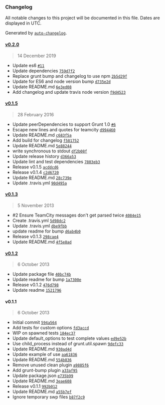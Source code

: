 ### Changelog

All notable changes to this project will be documented in this file. Dates are displayed in UTC.

Generated by [`auto-changelog`](https://github.com/CookPete/auto-changelog).

#### [v0.2.0](https://github.com/johnhunter/grunt-teamcity/compare/v0.1.5...v0.2.0)

> 14 December 2019

- Update es6 [`#11`](https://github.com/johnhunter/grunt-teamcity/pull/11)
- Update dependencies [`759d7f2`](https://github.com/johnhunter/grunt-teamcity/commit/759d7f291ccbd0cab19370a6f6b725c674ffb4a2)
- Replace grunt bump and changelog to use npm [`2b5d29f`](https://github.com/johnhunter/grunt-teamcity/commit/2b5d29f6039dba62a8f0617133fff69c84cdeeb0)
- Update for ES6 and node version bump [`d735e2d`](https://github.com/johnhunter/grunt-teamcity/commit/d735e2d994028cd19ca93d9be09ee77ef82ed7f1)
- Update README.md [`6e3ed08`](https://github.com/johnhunter/grunt-teamcity/commit/6e3ed084c653feb6f298a1e73f28ab307b01fb9c)
- Add changelog and update travis node version [`f9d4523`](https://github.com/johnhunter/grunt-teamcity/commit/f9d4523f1ef45845378cb11570c81b42acab4763)

#### [v0.1.5](https://github.com/johnhunter/grunt-teamcity/compare/v0.1.3...v0.1.5)

> 28 February 2016

- Update peerDependencies to support Grunt 1.0 [`#6`](https://github.com/johnhunter/grunt-teamcity/pull/6)
- Escape new lines and quotes for teamcity [`d994460`](https://github.com/johnhunter/grunt-teamcity/commit/d994460354c213eaaad79d13cfd225a7e8cf0c5c)
- Update README.md [`c683f5a`](https://github.com/johnhunter/grunt-teamcity/commit/c683f5adc675408381365df782012af576bfb21d)
- Add build for changelog [`f581752`](https://github.com/johnhunter/grunt-teamcity/commit/f5817520f512b3c34310b8fce7e8847ed444c778)
- Update README.md [`5e88244`](https://github.com/johnhunter/grunt-teamcity/commit/5e882446154d141d3746d585519057c9b990e28d)
- write synchronous to stdout [`df2b08f`](https://github.com/johnhunter/grunt-teamcity/commit/df2b08fe195c46b686d71727ab49d080314b14b0)
- Update release history [`d366a53`](https://github.com/johnhunter/grunt-teamcity/commit/d366a530e434cc20ba2c2f2288a1af07e0cbe2b4)
- Update lint and test dependencies [`7803eb3`](https://github.com/johnhunter/grunt-teamcity/commit/7803eb385bf58b14278c192e0c7a15b3e29065da)
- Release v0.1.5 [`acddcd6`](https://github.com/johnhunter/grunt-teamcity/commit/acddcd6b91d23a9519aaca964b09b9006af50a25)
- Release v0.1.4 [`c2d6720`](https://github.com/johnhunter/grunt-teamcity/commit/c2d67200b06010c157d432fb41c13209c8f2d284)
- Update README.md [`28c739e`](https://github.com/johnhunter/grunt-teamcity/commit/28c739ed1b087bd729d29a1734b4fa1470f69d43)
- Update .travis.yml [`90d495a`](https://github.com/johnhunter/grunt-teamcity/commit/90d495a1db4715add5e8594e80d41554dd0a8f9a)

#### [v0.1.3](https://github.com/johnhunter/grunt-teamcity/compare/v0.1.2...v0.1.3)

> 5 November 2013

- #2 Ensure TeamCity messages don't get parsed twice [`4084e15`](https://github.com/johnhunter/grunt-teamcity/commit/4084e150180b9690c8a20875044435cc3c0e045b)
- Create .travis.yml [`5d98dc2`](https://github.com/johnhunter/grunt-teamcity/commit/5d98dc218672e59d943a6f6583ca269564e197ff)
- Update .travis.yml [`dbe9fbb`](https://github.com/johnhunter/grunt-teamcity/commit/dbe9fbb320fe97fc48d8f4c7352efb0bf844f943)
- update readme for bump [`d6ab4b0`](https://github.com/johnhunter/grunt-teamcity/commit/d6ab4b0381789d649f26d2da3152eb5705ae92f4)
- Release v0.1.3 [`298cae4`](https://github.com/johnhunter/grunt-teamcity/commit/298cae492c71da1fee51ad2fbb0593496067f02e)
- Update README.md [`4f5e8ad`](https://github.com/johnhunter/grunt-teamcity/commit/4f5e8ad51d9ad6890c9b125c21eb66e66935b68e)

#### [v0.1.2](https://github.com/johnhunter/grunt-teamcity/compare/v0.1.1...v0.1.2)

> 6 October 2013

- Update package file [`40bc74b`](https://github.com/johnhunter/grunt-teamcity/commit/40bc74b6511ee73719cc15429b75c8ab460b1d3d)
- Update readme for bump [`1a7300e`](https://github.com/johnhunter/grunt-teamcity/commit/1a7300e6301f63a29267541e47f9b48807ff2e1d)
- Release v0.1.2 [`476d798`](https://github.com/johnhunter/grunt-teamcity/commit/476d7986b53642610433b0e472995f6350b8ca60)
- Update readme [`1521796`](https://github.com/johnhunter/grunt-teamcity/commit/15217960c62d4cd401cb690c725487b542ffd1c8)

#### v0.1.1

> 6 October 2013

- Initial commit [`594a564`](https://github.com/johnhunter/grunt-teamcity/commit/594a5649629bf57eb53d3b44d7d54df50612a617)
- Add tests for custom options [`fd3accd`](https://github.com/johnhunter/grunt-teamcity/commit/fd3accdd8cfd752cb01e2edc3964fac3f9d3a454)
- WIP on spawned tests [`184ec37`](https://github.com/johnhunter/grunt-teamcity/commit/184ec37932e36c32ccbf233182f3ddb3e1a110aa)
- Update default_options to test complete values [`ed9e52b`](https://github.com/johnhunter/grunt-teamcity/commit/ed9e52b1df06bce98ee888c0e01020b4f72627fd)
- Use child_process instead of grunt.util.spawn [`9defc33`](https://github.com/johnhunter/grunt-teamcity/commit/9defc335eb49af50c098908ecdfd857ad2c42f32)
- Update README.md [`930ad4d`](https://github.com/johnhunter/grunt-teamcity/commit/930ad4d4840c432849d5bf2b74d48257ff062546)
- Update example of use [`aa61836`](https://github.com/johnhunter/grunt-teamcity/commit/aa61836fe4d75649c9b9e6720584fa34e8be1108)
- Update README.md [`554b836`](https://github.com/johnhunter/grunt-teamcity/commit/554b836aaed6b4e5a6d636234fe5d704608d6c90)
- Remove unused clean plugin [`a9885f6`](https://github.com/johnhunter/grunt-teamcity/commit/a9885f66b38889b7242733d23c980a1038b022d0)
- Add grunt-bump plugin [`a33af95`](https://github.com/johnhunter/grunt-teamcity/commit/a33af95f36b2282ce786e944b266e712be09d1cf)
- Update package.json [`e735b99`](https://github.com/johnhunter/grunt-teamcity/commit/e735b999f9cab1168fc725995729f4b35b004475)
- Update README.md [`3eae608`](https://github.com/johnhunter/grunt-teamcity/commit/3eae6086a2880be9e0a1ec79a0b53bb2dd6b5483)
- Release v0.1.1 [`992b012`](https://github.com/johnhunter/grunt-teamcity/commit/992b0127bca76c68ef98208e5e6cce4e601dd7f1)
- Update README.md [`a55b7ef`](https://github.com/johnhunter/grunt-teamcity/commit/a55b7ef34368721af875f33b9ed45cef99bd60ec)
- Ignore temporary swp files [`b87f2c9`](https://github.com/johnhunter/grunt-teamcity/commit/b87f2c9ffdf5a71d4b520be89a1baf167a7ba341)
